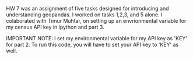 HW 7 was an assignment of five tasks designed for introducing and understanding geopandas. I worked on tasks 1,2,3, and 5 alone. 
I colaborated with Timur Muhtar, on setting up an envrionmental variable for my census API key in ipython and part 3. 

IMPORTANT NOTE: I set my environmental variable for my API key as 'KEY' for part 2. To run this code, you will have to set your API key to
'KEY' as well.
